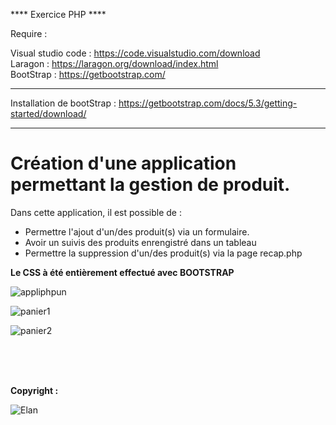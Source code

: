 **** Exercice PHP ****

Require :

Visual studio code : https://code.visualstudio.com/download <br>
Laragon : https://laragon.org/download/index.html <br>
BootStrap : https://getbootstrap.com/

*****
Installation de bootStrap : https://getbootstrap.com/docs/5.3/getting-started/download/
*****

<h1>Création d'une application permettant la gestion de produit.</h1>

<p>Dans cette application, il est possible de :</p>
<ul>
  <li>Permettre l'ajout d'un/des produit(s) via un formulaire.</li>
  <li>Avoir un suivis des produits enrengistré dans un tableau</li>
  <li>Permettre la suppression d'un/des produit(s) via la page recap.php</li>
</ul>

<p><strong>Le CSS à été entièrement effectué avec BOOTSTRAP</strong></p>

![appliphpun](https://github.com/AlexGthr/premiereappliphp/assets/145430486/cbf4eed8-dbd6-4150-87d3-87240ccb3b5c)

![panier1](https://github.com/AlexGthr/premiereappliphp/assets/145430486/1d632722-ebba-4631-939b-057efdb8d90d)

![panier2](https://github.com/AlexGthr/premiereappliphp/assets/145430486/4425d53c-5761-497d-801d-68eabc599705)

<br><br><br>
<p><strong>Copyright : </strong></p>

![Elan](https://github.com/AlexGthr/Cinema/assets/145430486/f847025a-e4a1-4585-bd1f-1de40d59d0f0)

